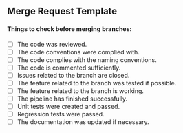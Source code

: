 ## Merge Request Template

#### Things to check before merging branches:

- [ ] The code was reviewed.
- [ ] The code conventions were complied with.
- [ ] The code complies with the naming conventions.
- [ ] The code is commented sufficiently.
- [ ] Issues related to the branch are closed.
- [ ] The feature related to the branch was tested if possible.
- [ ] The feature related to the branch is working.
- [ ] The pipeline has finished successfully.
- [ ] Unit tests were created and passed.
- [ ] Regression tests were passed.
- [ ] The documentation was updated if necessary.
